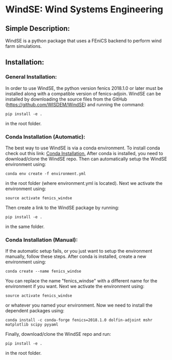 # WindSE: Wind Systems Engineering

## Simple Description:

WindSE is a python package that uses a FEniCS backend to perform wind farm simulations.  

## Installation:

### General Installation:

In order to use WindSE, the python version fenics 2018.1.0 or later must be installed along with a compatible version of fenics-adjoin. WindSE can be installed by downloading the source files from the GitHub (https://github.com/WISDEM/WindSE) and running the command: 
```
pip install -e .
```
in the root folder. 

### Conda Installation (Automatic):

The best way to use WindSE is via a conda environment. To install conda check out this link: [Conda Installation.](https://conda.io/projects/conda/en/latest/user-guide/install/) After conda is installed, you need to download/clone the WindSE repo. Then can automatically setup the WindSE environment using:
```
conda env create -f environment.yml
```
in the root folder (where environment.yml is located). Next we activate the environment using:
```
source activate fenics_windse
```
Then create a link to the WindSE package by running:
```
pip install -e .
```
in the same folder.

### Conda Installation (Manual):

If the automatic setup fails, or you just want to setup the environment manually, follow these steps. After conda is installed, create a new environment using:
```
conda create --name fenics_windse
```
You can replace the name "fenics_windse" with a different name for the environment if you want. Next we activate the environment using:
```
source activate fenics_windse
```
or whatever you named your environment. Now we need to install the dependent packages using:
```
conda install -c conda-forge fenics=2018.1.0 dolfin-adjoint mshr matplotlib scipy pyyaml
```
Finally, download/clone the WindSE repo and run:
```
pip install -e .
```
in the root folder. 

